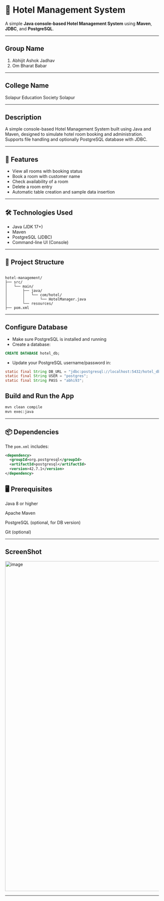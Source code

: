 # 🏨 Hotel Management System  

A simple **Java console-based Hotel Management System** using **Maven**, **JDBC**, and **PostgreSQL**.

---
## Group Name 

 1. Abhijit Ashok Jadhav
 2. Om Bharat Babar

---

## College Name

  Solapur Education Society Solapur

  ---

  
## Description

A simple console-based Hotel Management System built using Java and Maven, designed to simulate hotel room booking and administration. Supports file handling and optionally PostgreSQL database with JDBC.

---

## 📌 Features

- View all rooms with booking status
- Book a room with customer name
- Check availability of a room
- Delete a room entry
- Automatic table creation and sample data insertion

---

## 🛠 Technologies Used

- Java (JDK 17+)
- Maven
- PostgreSQL (JDBC)
- Command-line UI (Console)

---

## 📂 Project Structure

```

hotel-management/
├── src/
│   └── main/
│       ├── java/
│       │   └── com/hotel/
│       │       └── HotelManager.java
│       └── resources/
├── pom.xml

````

---

## Configure Database

* Make sure PostgreSQL is installed and running
* Create a database:

```sql
CREATE DATABASE hotel_db;
```

* Update your PostgreSQL username/password in:

```java
static final String DB_URL = "jdbc:postgresql://localhost:5432/hotel_db";
static final String USER = "postgres";
static final String PASS = "abhi93";
```

## Build and Run the App

```bash
mvn clean compile
mvn exec:java
```

---

## 📦 Dependencies

The `pom.xml` includes:

```xml
<dependency>
  <groupId>org.postgresql</groupId>
  <artifactId>postgresql</artifactId>
  <version>42.7.1</version>
</dependency>
```

## 🖥 Prerequisites

Java 8 or higher

Apache Maven

PostgreSQL (optional, for DB version)

Git (optional)

---

## ScreenShot 

<img width="1920" height="1080" alt="image" src="https://github.com/user-attachments/assets/07782eb4-ec0a-42e7-bebe-27c16766b0b3" />

---
